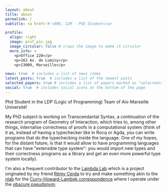 ```yaml
---
layout: about
title: about
permalink: /
subtitle: <a href='#'>AMU, I2M - PhD Student</a>

profile:
  align: right
  image: prof_pic.jpg
  image_circular: false # crops the image to make it circular
  more_info: >
    <p>Office 220</p>
    <p>163 Av. de Luminy</p>
    <p>13009, Marseille</p>

news: true  # includes a list of news items
latest_posts: true  # includes a list of the newest posts
selected_papers: true # includes a list of papers marked as "selected={true}"
social: true  # includes social icons at the bottom of the page
---
```


Phd Student in the LDP (Logic of Programming) Team of Aix-Marseille Université!

My PhD subject is working on Transcendantal Syntax, a continuation of the research program of Geometry of Interaction, which tries to, among other things, internalise correctness of proofs in a computational system (think of it as, instead of having a typechecker like in Rocq or Agda, you can write programs that do the typechecking inside the language. One of my hopes, for the distant future, is that it would allow to have programming languages that can have "extensible type system": you would import new types and their correctness programs as a library and get an even more powerful type system locally).

I'm also a frequent contributor to the [Lambda Lab](https://www.lambda-lab.org/) which is a project originated by my friend [Rémy Cerda](https://www.i2m.univ-amu.fr/perso/remy.cerda/) to try and make something akin to the [nlab](https://ncatlab.org/nlab/show/HomePage) for the [Curry-Howard-Lambek correspondence](https://en.wikipedia.org/wiki/Curry%E2%80%93Howard_correspondence) where I operate under the [obscure pseudonym](https://www.lambda-lab.org/wiki/User:ValentinMaestracci).
